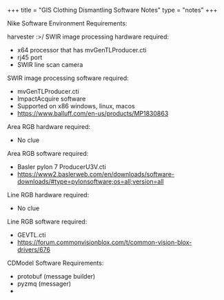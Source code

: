 +++
title = "GIS Clothing Dismantling Software Notes"
type = "notes"
+++

Nike Software Environment Requirements: 

harvester :>/ 
SWIR image processing hardware required: 
* x64 processor that has mvGenTLProducer.cti
* rj45 port 
* SWIR line scan camera

SWIR image processing software required:
* mvGenTLProducer.cti
* ImpactAcquire software
* Supported on x86 windows, linux, macos
* https://www.balluff.com/en-us/products/MP1830863

Area RGB hardware required:
* No clue 

Area RGB software required:
* Basler pylon 7 ProducerU3V.cti
* https://www2.baslerweb.com/en/downloads/software-downloads/#type=pylonsoftware;os=all;version=all

Line RGB hardware required:
* No clue

Line RGB software required:
* GEVTL.cti
* https://forum.commonvisionblox.com/t/common-vision-blox-drivers/676


CDModel Software Requirements: 
*  protobuf (message builder) 
* pyzmq (messager) 
* 
